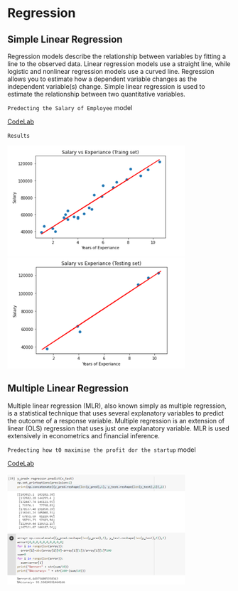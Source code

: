 # Regression
## Simple Linear Regression

Regression models describe the relationship between variables by fitting a line to the observed data. Linear regression models use a straight line, while logistic and nonlinear regression models use a curved line. Regression allows you to estimate how a dependent variable changes as the independent variable(s) change.
Simple linear regression is used to estimate the relationship between two quantitative variables.

`Predecting the Salary of Employee` model

[CodeLab](https://github.com/SahilHemnani777/Regression/blob/main/Copy_of_simple_linear_regression.ipynb)

`Results`

<img src="https://github.com/SahilHemnani777/Regression/blob/main/2021-02-21%20(1).png" alt="EShopee: Flutter eCommerce App" width="400" height="250"/><img src="https://github.com/SahilHemnani777/Regression/blob/main/2021-02-21%20(2).png" alt="EShopee: Flutter eCommerce App" width="400" height="250"/>
  
## Multiple Linear Regression

Multiple linear regression (MLR), also known simply as multiple regression, is a statistical technique that uses several explanatory variables to predict the outcome of a response variable. Multiple regression is an extension of linear (OLS) regression that uses just one explanatory variable. MLR is used extensively in econometrics and financial inference.

`Predecting how t0 maximise the profit dor the startup` model


[CodeLab](https://github.com/SahilHemnani777/Regression/blob/main/Copy_of_multiple_linear_regression.ipynb)

<img src="https://github.com/SahilHemnani777/Regression/blob/main/2021-03-02.png" alt="EShopee: Flutter eCommerce App" width="400" height="250"/>
